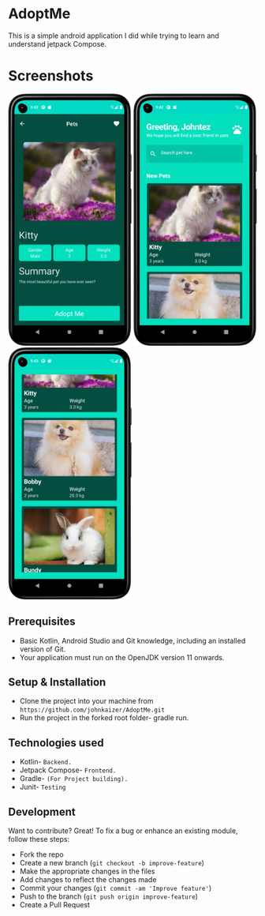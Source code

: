 # AdoptMe
This is a simple android application I did while trying to learn and understand jetpack Compose.
# Screenshots
<img src="Images/DetailScreen.png" width="250" > <img src="Images/homescreen.png" width="250" >
<img src="Images/Images.png" width="250" >

## Prerequisites
- Basic Kotlin, Android Studio and Git knowledge, including an installed version of Git.
- Your application must run on the OpenJDK version 11 onwards.

## Setup & Installation
* Clone the project into your machine from `https://github.com/johnkaizer/AdoptMe.git`
* Run the project in the forked root folder- gradle run.

## Technologies used
* Kotlin- `Backend.`
* Jetpack Compose- `Frontend.`
* Gradle- `(For Project building).`
* Junit- `Testing`

## Development
Want to contribute? Great!
To fix a bug or enhance an existing module, follow these steps:

- Fork the repo
- Create a new branch (`git checkout -b improve-feature`)
- Make the appropriate changes in the files
- Add changes to reflect the changes made
- Commit your changes (`git commit -am 'Improve feature'`)
- Push to the branch (`git push origin improve-feature`)
- Create a Pull Request
